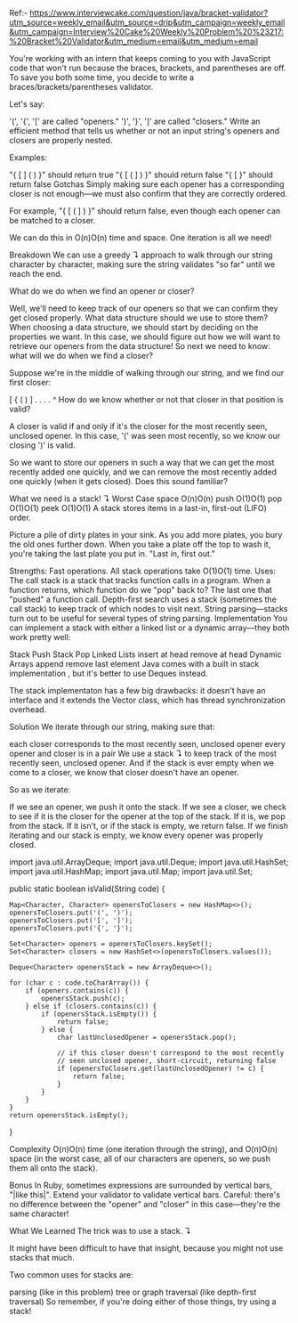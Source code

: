 Ref:- https://www.interviewcake.com/question/java/bracket-validator?utm_source=weekly_email&utm_source=drip&utm_campaign=weekly_email&utm_campaign=Interview%20Cake%20Weekly%20Problem%20%23217:%20Bracket%20Validator&utm_medium=email&utm_medium=email

You're working with an intern that keeps coming to you with JavaScript code that won't run because the braces, brackets, and parentheses are off. To save you both some time, you decide to write a braces/brackets/parentheses validator.

Let's say:

'(', '{', '[' are called "openers."
')', '}', ']' are called "closers."
Write an efficient method that tells us whether or not an input string's openers and closers are properly nested.

Examples:

"{ [ ] ( ) }" should return true
"{ [ ( ] ) }" should return false
"{ [ }" should return false
Gotchas
Simply making sure each opener has a corresponding closer is not enough—we must also confirm that they are correctly ordered.

For example, "{ [ ( ] ) }" should return false, even though each opener can be matched to a closer.

We can do this in O(n)O(n) time and space. One iteration is all we need!

Breakdown
We can use a greedy ↴ approach to walk through our string character by character, making sure the string validates "so far" until we reach the end.

What do we do when we find an opener or closer?

Well, we'll need to keep track of our openers so that we can confirm they get closed properly. What data structure should we use to store them? When choosing a data structure, we should start by deciding on the properties we want. In this case, we should figure out how we will want to retrieve our openers from the data structure! So next we need to know: what will we do when we find a closer?

Suppose we're in the middle of walking through our string, and we find our first closer:

  [ { ( ) ] . . . .
      ^
How do we know whether or not that closer in that position is valid?

A closer is valid if and only if it's the closer for the most recently seen, unclosed opener. In this case, '(' was seen most recently, so we know our closing ')' is valid.

So we want to store our openers in such a way that we can get the most recently added one quickly, and we can remove the most recently added one quickly (when it gets closed). Does this sound familiar?

What we need is a stack! ↴
Worst Case
space	O(n)O(n)
push	O(1)O(1)
pop	O(1)O(1)
peek	O(1)O(1)
A stack stores items in a last-in, first-out (LIFO) order.

Picture a pile of dirty plates in your sink. As you add more plates, you bury the old ones further down. When you take a plate off the top to wash it, you're taking the last plate you put in. "Last in, first out."


Strengths:
Fast operations. All stack operations take O(1)O(1) time.
Uses:
The call stack is a stack that tracks function calls in a program. When a function returns, which function do we "pop" back to? The last one that "pushed" a function call.
Depth-first search uses a stack (sometimes the call stack) to keep track of which nodes to visit next.
String parsing—stacks turn out to be useful for several types of string parsing.
Implementation
You can implement a stack with either a linked list or a dynamic array—they both work pretty well:

Stack Push	Stack Pop
Linked Lists	insert at head	remove at head
Dynamic Arrays	append	remove last element
Java comes with a built in stack implementation , but it's better to use Deques instead.

The stack implementaton has a few big drawbacks: it doesn't have an interface and it extends the Vector class, which has thread synchronization overhead.


Solution
We iterate through our string, making sure that:

each closer corresponds to the most recently seen, unclosed opener
every opener and closer is in a pair
We use a stack ↴ to keep track of the most recently seen, unclosed opener. And if the stack is ever empty when we come to a closer, we know that closer doesn't have an opener.

So as we iterate:

If we see an opener, we push it onto the stack.
If we see a closer, we check to see if it is the closer for the opener at the top of the stack. If it is, we pop from the stack. If it isn't, or if the stack is empty, we return false.
If we finish iterating and our stack is empty, we know every opener was properly closed.

  import java.util.ArrayDeque;
import java.util.Deque;
import java.util.HashSet;
import java.util.HashMap;
import java.util.Map;
import java.util.Set;

public static boolean isValid(String code) {

    Map<Character, Character> openersToClosers = new HashMap<>();
    openersToClosers.put('(', ')');
    openersToClosers.put('[', ']');
    openersToClosers.put('{', '}');

    Set<Character> openers = openersToClosers.keySet();
    Set<Character> closers = new HashSet<>(openersToClosers.values());

    Deque<Character> openersStack = new ArrayDeque<>();

    for (char c : code.toCharArray()) {
        if (openers.contains(c)) {
            openersStack.push(c);
        } else if (closers.contains(c)) {
            if (openersStack.isEmpty()) {
                return false;
            } else {
                char lastUnclosedOpener = openersStack.pop();

                // if this closer doesn't correspond to the most recently
                // seen unclosed opener, short-circuit, returning false
                if (openersToClosers.get(lastUnclosedOpener) != c) {
                    return false;
                }
            }
        }
    }
    return openersStack.isEmpty();
}

Complexity
O(n)O(n) time (one iteration through the string), and O(n)O(n) space (in the worst case, all of our characters are openers, so we push them all onto the stack).

Bonus
In Ruby, sometimes expressions are surrounded by vertical bars, "|like this|". Extend your validator to validate vertical bars. Careful: there's no difference between the "opener" and "closer" in this case—they're the same character!

What We Learned
The trick was to use a stack. ↴

It might have been difficult to have that insight, because you might not use stacks that much.

Two common uses for stacks are:

parsing (like in this problem)
tree or graph traversal (like depth-first traversal)
So remember, if you're doing either of those things, try using a stack!

